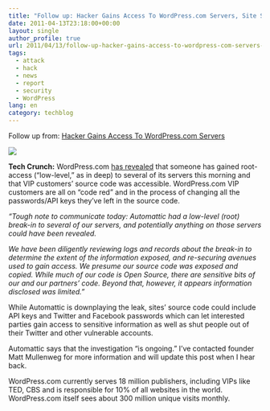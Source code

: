 ```yaml
---
title: "Follow up: Hacker Gains Access To WordPress.com Servers, Site Source Code Exposed"
date: 2011-04-13T23:18:00+00:00
layout: single
author_profile: true
url: 2011/04/13/follow-up-hacker-gains-access-to-wordpress-com-servers-site-source-code-exposed/
tags:
  - attack
  - hack
  - news
  - report
  - security
  - WordPress
lang: en
category: techblog
---
```

Follow up from: [Hacker Gains Access To WordPress.com Servers](http://boelectronic.blogspot.com/2011/04/hacker-gains-access-to-wordpresscom.html)

[![](http://1.bp.blogspot.com/-M4hHNzGu-nk/TaXbdZIuHBI/AAAAAAAAD1Y/Zu38oSLhxAg/s200/wordpress.png)](http://1.bp.blogspot.com/-M4hHNzGu-nk/TaXbdZIuHBI/AAAAAAAAD1Y/Zu38oSLhxAg/s1600/wordpress.png)

**Tech Crunch:** WordPress.com [has revealed](http://en.blog.wordpress.com/2011/04/13/security/) that someone has gained root-access (“low-level,” as in deep) to several of its servers this morning and that VIP customers’ source code was accessible. WordPress.com VIP customers are all on “code red” and in the process of changing all the passwords/API keys they’ve left in the source code.

_“Tough note to communicate today: Automattic had a low-level (root) break-in to several of our servers, and potentially anything on those servers could have been revealed._

_We have been diligently reviewing logs and records about the break-in to determine the extent of the information exposed, and re-securing avenues used to gain access. We presume our source code was exposed and copied. While much of our code is Open Source, there are sensitive bits of our and our partners’ code. Beyond that, however, it appears information disclosed was limited.”_

While Automattic is downplaying the leak, sites’ source code could include API keys and Twitter and Facebook passwords which can let interested parties gain access to sensitive information as well as shut people out of their Twitter and other vulnerable accounts.

Automattic says that the investigation “is ongoing.” I’ve contacted founder Matt Mullenweg for more information and will update this post when I hear back.

WordPress.com currently serves 18 million publishers, including VIPs like TED, CBS and is responsible for 10% of all websites in the world. WordPress.com itself sees about 300 million unique visits monthly.